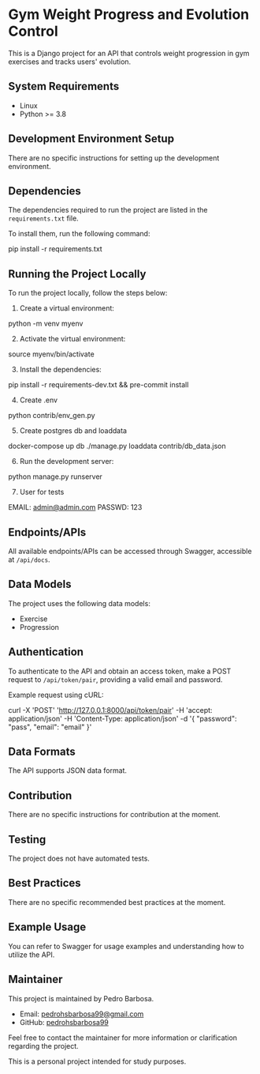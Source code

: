 # Gym Weight Progress and Evolution Control

This is a Django project for an API that controls weight progression in gym exercises and tracks users' evolution.

## System Requirements

- Linux
- Python >= 3.8

## Development Environment Setup

There are no specific instructions for setting up the development environment.

## Dependencies

The dependencies required to run the project are listed in the `requirements.txt` file.

To install them, run the following command:

pip install -r requirements.txt

## Running the Project Locally

To run the project locally, follow the steps below:

1. Create a virtual environment:

python -m venv myenv

2. Activate the virtual environment:

source myenv/bin/activate

3. Install the dependencies:

pip install -r requirements-dev.txt && pre-commit install

4. Create .env

python contrib/env_gen.py

5. Create postgres db and loaddata

docker-compose up db
./manage.py loaddata contrib/db_data.json

6. Run the development server:

python manage.py runserver

7. User for tests

EMAIL: admin@admin.com
PASSWD: 123

## Endpoints/APIs

All available endpoints/APIs can be accessed through Swagger, accessible at `/api/docs`.

## Data Models

The project uses the following data models:

- Exercise
- Progression

## Authentication

To authenticate to the API and obtain an access token, make a POST request to `/api/token/pair`, providing a valid email and password.

Example request using cURL:

curl -X 'POST'
'http://127.0.0.1:8000/api/token/pair'
-H 'accept: application/json'
-H 'Content-Type: application/json'
-d '{
"password": "pass",
"email": "email"
}'

## Data Formats

The API supports JSON data format.

## Contribution

There are no specific instructions for contribution at the moment.

## Testing

The project does not have automated tests.

## Best Practices

There are no specific recommended best practices at the moment.

## Example Usage

You can refer to Swagger for usage examples and understanding how to utilize the API.

## Maintainer

This project is maintained by Pedro Barbosa.

- Email: pedrohsbarbosa99@gmail.com
- GitHub: [pedrohsbarbosa99](https://github.com/pedrohsbarbosa99)

Feel free to contact the maintainer for more information or clarification regarding the project.

This is a personal project intended for study purposes.
